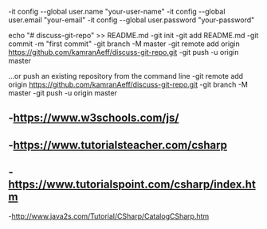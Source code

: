 -it config --global user.name "your-user-name"
-it config --global user.email "your-email"
-it config --global user.password "your-password"


echo "# discuss-git-repo" >> README.md
-git init
-git add README.md
-git commit -m "first commit"
-git branch -M master
-git remote add origin https://github.com/kamranAeff/discuss-git-repo.git
-git push -u origin master

…or push an existing repository from the command line
-git remote add origin https://github.com/kamranAeff/discuss-git-repo.git
-git branch -M master
-git push -u origin master



-https://www.w3schools.com/js/
-
-https://www.tutorialsteacher.com/csharp
-
-https://www.tutorialspoint.com/csharp/index.htm
-
-http://www.java2s.com/Tutorial/CSharp/CatalogCSharp.htm